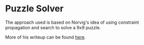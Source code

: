 <h1> Puzzle Solver </h1>
The approach used is based on Norvig's idea of using constraint propagation and search to solve a 9x9 puzzle. 

More of his writeup can be found <a href="http://norvig.com/sudoku.html">here</a>.

